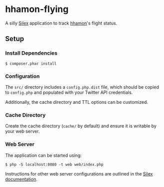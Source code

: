 # hhamon-flying

A silly [Silex][1] application to track [hhamon][2]'s flight status.

## Setup

### Install Dependencies

    $ composer.phar install

### Configuration

The `src/` directory includes a `config.php.dist` file, which should be copied
to `config.php` and populated with your Twitter API credentials.

Additionally, the cache directory and TTL options can be customized.

### Cache Directory

Create the cache directory (`cache/` by default) and ensure it is writable by
your web server.

### Web Server

The application can be started using:

    $ php -S localhost:8080 -t web web/index.php

Instructions for other web server configurations are outlined in the
[Silex documentation][8].

  [1]: http://silex.sensiolabs.org/
  [2]: http://twitter.com/hhamon
  [8]: http://silex.sensiolabs.org/doc/web_servers.html
